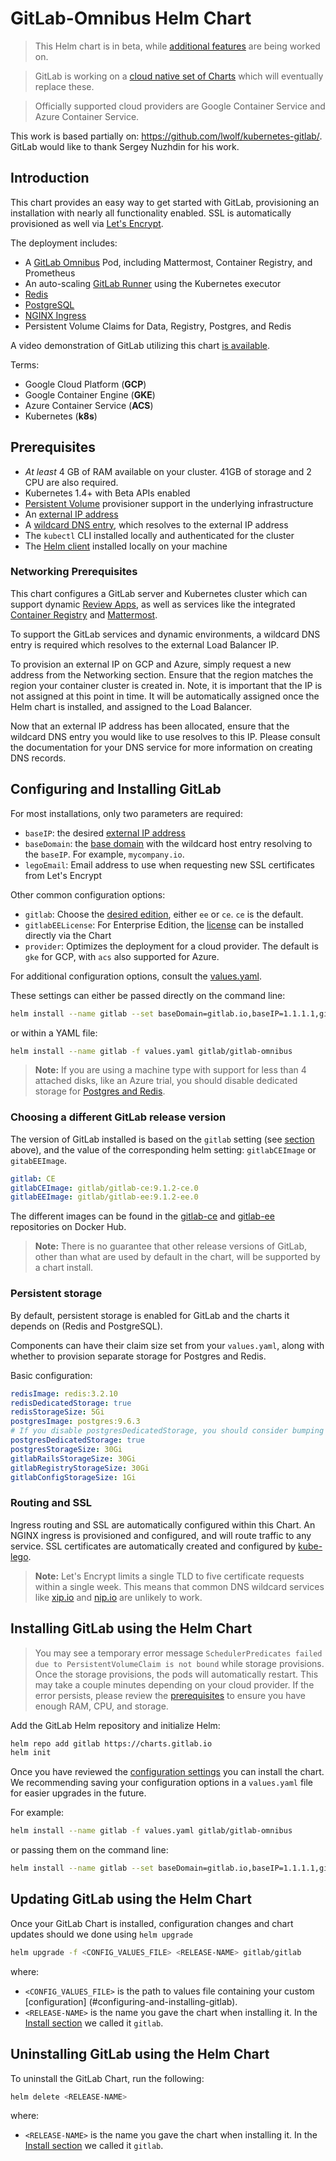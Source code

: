 # GitLab-Omnibus Helm Chart
> This Helm chart is in beta, while [additional features](https://gitlab.com/charts/charts.gitlab.io/issues/68) are being worked on.

> GitLab is working on a [cloud native set of Charts](https://gitlab.com/charts/helm.gitlab.io/blob/master/README.md) which will eventually replace these.

> Officially supported cloud providers are Google Container Service and Azure Container Service.

This work is based partially on: https://github.com/lwolf/kubernetes-gitlab/. GitLab would like to thank Sergey Nuzhdin for his work.

## Introduction

This chart provides an easy way to get started with GitLab, provisioning an installation with nearly all functionality enabled. SSL is automatically provisioned as well via [Let's Encrypt](https://letsencrypt.org/).

The deployment includes:

- A [GitLab Omnibus](https://docs.gitlab.com/omnibus/) Pod, including Mattermost, Container Registry, and Prometheus
- An auto-scaling [GitLab Runner](https://docs.gitlab.com/runner/) using the Kubernetes executor
- [Redis](https://github.com/kubernetes/charts/tree/master/stable/redis)
- [PostgreSQL](https://github.com/kubernetes/charts/tree/master/stable/postgresql)
- [NGINX Ingress](https://github.com/kubernetes/charts/tree/master/stable/nginx-ingress)
- Persistent Volume Claims for Data, Registry, Postgres, and Redis

A video demonstration of GitLab utilizing this chart [is available](https://about.gitlab.com/handbook/sales/demo/).

Terms:

-  Google Cloud Platform (**GCP**)
-  Google Container Engine (**GKE**)
-  Azure Container Service (**ACS**)
-  Kubernetes (**k8s**)

## Prerequisites

- _At least_ 4 GB of RAM available on your cluster. 41GB of storage and 2 CPU are also required.
- Kubernetes 1.4+ with Beta APIs enabled
- [Persistent Volume](https://kubernetes.io/docs/concepts/storage/persistent-volumes/) provisioner support in the underlying infrastructure
- An [external IP address](#networking-prerequisites)
- A [wildcard DNS entry](#networking-prerequisites), which resolves to the external IP address
- The `kubectl` CLI installed locally and authenticated for the cluster
- The [Helm client](https://github.com/kubernetes/helm/blob/master/docs/quickstart.md) installed locally on your machine

### Networking Prerequisites

This chart configures a GitLab server and Kubernetes cluster which can support dynamic [Review Apps](https://docs.gitlab.com/ee/ci/review_apps/index.html), as well as services like the integrated [Container Registry](https://docs.gitlab.com/ee/user/project/container_registry.html) and [Mattermost](https://docs.gitlab.com/omnibus/gitlab-mattermost/).

To support the GitLab services and dynamic environments, a wildcard DNS entry is required which resolves to the external Load Balancer IP.

To provision an external IP on GCP and Azure, simply request a new address from the Networking section. Ensure that the region matches the region your container cluster is created in. Note, it is important that the IP is not assigned at this point in time. It will be automatically assigned once the Helm chart is installed, and assigned to the Load Balancer.

Now that an external IP address has been allocated, ensure that the wildcard DNS entry you would like to use resolves to this IP. Please consult the documentation for your DNS service for more information on creating DNS records.

## Configuring and Installing GitLab

For most installations, only two parameters are required:
- `baseIP`: the desired [external IP address](#networking-prerequisites)
- `baseDomain`: the [base domain](#networking-prerequisites) with the wildcard host entry resolving to the `baseIP`. For example, `mycompany.io`.
- `legoEmail`: Email address to use when requesting new SSL certificates from Let's Encrypt

Other common configuration options:
- `gitlab`: Choose the [desired edition](https://about.gitlab.com/products), either `ee` or `ce`. `ce` is the default.
- `gitlabEELicense`: For Enterprise Edition, the [license](https://docs.gitlab.com/ee/user/admin_area/license.html) can be installed directly via the Chart
- `provider`: Optimizes the deployment for a cloud provider. The default is `gke` for GCP, with `acs` also supported for Azure.

For additional configuration options, consult the [values.yaml](https://gitlab.com/charts/charts.gitlab.io/blob/master/charts/gitlab-omnibus/values.yaml).

These settings can either be passed directly on the command line:
```bash
helm install --name gitlab --set baseDomain=gitlab.io,baseIP=1.1.1.1,gitlab=ee,gitlabEELicense=$LICENSE,legoEmail=email@gitlab.com gitlab/gitlab-omnibus
```

or within a YAML file:
```bash
helm install --name gitlab -f values.yaml gitlab/gitlab-omnibus
```

> **Note:**
If you are using a machine type with support for less than 4 attached disks, like an Azure trial, you should disable dedicated storage for [Postgres and Redis](#persistent-storage).

### Choosing a different GitLab release version

The version of GitLab installed is based on the `gitlab` setting (see [section](#choosing-gitlab-edition) above), and
the value of the corresponding helm setting: `gitlabCEImage` or `gitabEEImage`.

```yaml
gitlab: CE
gitlabCEImage: gitlab/gitlab-ce:9.1.2-ce.0
gitlabEEImage: gitlab/gitlab-ee:9.1.2-ee.0
```

The different images can be found in the [gitlab-ce](https://hub.docker.com/r/gitlab/gitlab-ce/tags/) and [gitlab-ee](https://hub.docker.com/r/gitlab/gitlab-ee/tags/)
repositories on Docker Hub.

> **Note:**
There is no guarantee that other release versions of GitLab, other than what are
used by default in the chart, will be supported by a chart install.

### Persistent storage

By default, persistent storage is enabled for GitLab and the charts it depends
on (Redis and PostgreSQL).

Components can have their claim size set from your `values.yaml`, along with whether to provision separate storage for Postgres and Redis.

Basic configuration:

```yaml
redisImage: redis:3.2.10
redisDedicatedStorage: true
redisStorageSize: 5Gi
postgresImage: postgres:9.6.3
# If you disable postgresDedicatedStorage, you should consider bumping up gitlabRailsStorageSize
postgresDedicatedStorage: true
postgresStorageSize: 30Gi
gitlabRailsStorageSize: 30Gi
gitlabRegistryStorageSize: 30Gi
gitlabConfigStorageSize: 1Gi
```

### Routing and SSL

Ingress routing and SSL are automatically configured within this Chart. An NGINX ingress is provisioned and configured, and will route traffic to any service. SSL certificates are automatically created and configured by [kube-lego](https://github.com/kubernetes/charts/tree/master/stable/kube-lego).

> **Note:**
Let's Encrypt limits a single TLD to five certificate requests within a single week. This means that common DNS wildcard services like [xip.io](http://xip.io) and [nip.io](http://nip.io) are unlikely to work.

## Installing GitLab using the Helm Chart
> You may see a temporary error message `SchedulerPredicates failed due to PersistentVolumeClaim is not bound` while storage provisions. Once the storage provisions, the pods will automatically restart. This may take a couple minutes depending on your cloud provider. If the error persists, please review the [prerequisites](#prerequisites) to ensure you have enough RAM, CPU, and storage.

Add the GitLab Helm repository and initialize Helm:

```bash
helm repo add gitlab https://charts.gitlab.io
helm init
```

Once you have reviewed the [configuration settings](#configuring-and-installing-gitlab) you can install the chart. We recommending saving your configuration options in a `values.yaml` file for easier upgrades in the future.

For example:

```bash
helm install --name gitlab -f values.yaml gitlab/gitlab-omnibus
```

or passing them on the command line:

```bash
helm install --name gitlab --set baseDomain=gitlab.io,baseIP=1.1.1.1,gitlab=ee,gitlabEELicense=$LICENSE,legoEmail=email@gitlab.com gitlab/gitlab-omnibus
```

## Updating GitLab using the Helm Chart

Once your GitLab Chart is installed, configuration changes and chart updates
should we done using `helm upgrade`

```bash
helm upgrade -f <CONFIG_VALUES_FILE> <RELEASE-NAME> gitlab/gitlab
```

where:

- `<CONFIG_VALUES_FILE>` is the path to values file containing your custom
  [configuration] (#configuring-and-installing-gitlab).
- `<RELEASE-NAME>` is the name you gave the chart when installing it.
  In the [Install section](#installing-gitlab-using-the-helm-chart) we called it `gitlab`.

## Uninstalling GitLab using the Helm Chart

To uninstall the GitLab Chart, run the following:

```bash
helm delete <RELEASE-NAME>
```

where:

- `<RELEASE-NAME>` is the name you gave the chart when installing it.
  In the [Install section](#installing) we called it `gitlab`.

[kube-srv]: https://kubernetes.io/docs/concepts/services-networking/service/#publishing-services---service-types
[storageclass]: https://kubernetes.io/docs/concepts/storage/persistent-volumes/#storageclasses
